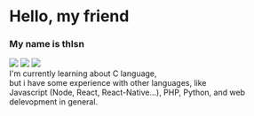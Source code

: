 # Hello, my friend
### My name is thlsn <br />
![](https://img.shields.io/twitter/follow/ydev17?style=social)
![](https://img.shields.io/github/followers/yd3v?style=social)
![](https://komarev.com/ghpvc/?username=yd3v)
<br />
I'm currently learning about C language,<br />but i have some experience with other languages, like<br />
Javascript (Node, React, React-Native...), PHP, Python, and web delevopment in general.

